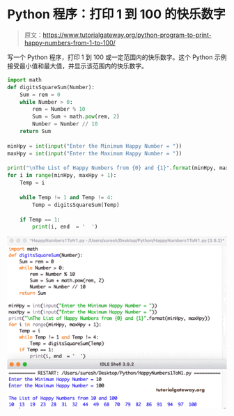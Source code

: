 # Python 程序：打印 1 到 100 的快乐数字

> 原文：<https://www.tutorialgateway.org/python-program-to-print-happy-numbers-from-1-to-100/>

写一个 Python 程序，打印 1 到 100 或一定范围内的快乐数字。这个 Python 示例接受最小值和最大值，并显示该范围内的快乐数字。

```py
import math
def digitsSquareSum(Number):
    Sum = rem = 0
    while Number > 0:
        rem = Number % 10
        Sum = Sum + math.pow(rem, 2)
        Number = Number // 10
    return Sum

minHpy = int(input("Enter the Minimum Happy Number = "))
maxHpy = int(input("Enter the Maximum Happy Number = "))

print("\nThe List of Happy Numbers from {0} and {1}".format(minHpy, maxHpy)) 
for i in range(minHpy, maxHpy + 1):
    Temp = i

    while Temp != 1 and Temp != 4:
        Temp = digitsSquareSum(Temp)

    if Temp == 1:
        print(i, end  = '  ')
```

![Python Program to Print Happy Numbers from 1 to 100](img/087fd4f0325af598804508a82541d0f2.png)